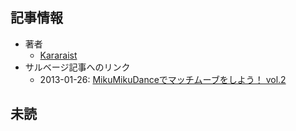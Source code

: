 ## 記事情報
- 著者
	- <a href="https://www.nicovideo.jp/user/6285575" target="_user">Kararaist</a>
- サルベージ記事へのリンク
	- 2013-01-26: <a href="https://mmdblomagasaru.blogspot.com/2025/02/mikumikudance-vol2.html" target="_page">MikuMikuDanceでマッチムーブをしよう！ vol.2</a>
## 未読
